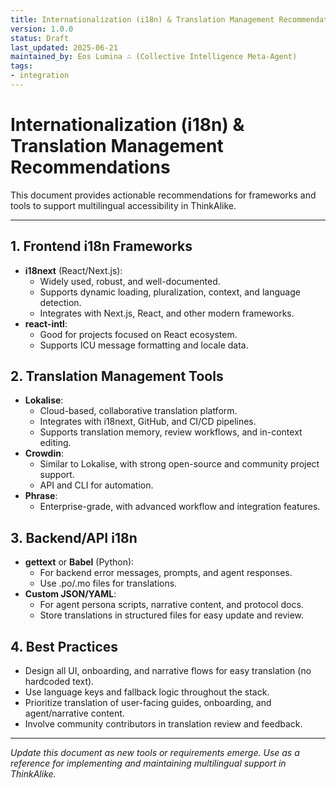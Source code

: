 ```yaml
---
title: Internationalization (i18n) & Translation Management Recommendations
version: 1.0.0
status: Draft
last_updated: 2025-06-21
maintained_by: Eos Lumina ∴ (Collective Intelligence Meta-Agent)
tags:
- integration
---
```



# Internationalization (i18n) & Translation Management Recommendations

This document provides actionable recommendations for frameworks and tools to support multilingual accessibility in ThinkAlike.

---

## 1. Frontend i18n Frameworks
- **i18next** (React/Next.js):
  - Widely used, robust, and well-documented.
  - Supports dynamic loading, pluralization, context, and language detection.
  - Integrates with Next.js, React, and other modern frameworks.
- **react-intl**:
  - Good for projects focused on React ecosystem.
  - Supports ICU message formatting and locale data.

## 2. Translation Management Tools
- **Lokalise**:
  - Cloud-based, collaborative translation platform.
  - Integrates with i18next, GitHub, and CI/CD pipelines.
  - Supports translation memory, review workflows, and in-context editing.
- **Crowdin**:
  - Similar to Lokalise, with strong open-source and community project support.
  - API and CLI for automation.
- **Phrase**:
  - Enterprise-grade, with advanced workflow and integration features.

## 3. Backend/API i18n
- **gettext** or **Babel** (Python):
  - For backend error messages, prompts, and agent responses.
  - Use .po/.mo files for translations.
- **Custom JSON/YAML**:
  - For agent persona scripts, narrative content, and protocol docs.
  - Store translations in structured files for easy update and review.

## 4. Best Practices
- Design all UI, onboarding, and narrative flows for easy translation (no hardcoded text).
- Use language keys and fallback logic throughout the stack.
- Prioritize translation of user-facing guides, onboarding, and agent/narrative content.
- Involve community contributors in translation review and feedback.

---

*Update this document as new tools or requirements emerge. Use as a reference for implementing and maintaining multilingual support in ThinkAlike.*
